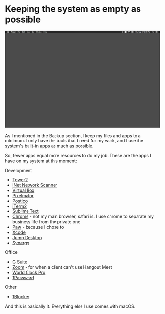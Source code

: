 # Keeping the system as empty as possible

<div align="center">
	<img src="/01_Ideology/03_empty_system/images/empty_desctop.png">
</div>

As I mentioned in the Backup section, I keep my files and apps to a minimum. I only have the tools that I need for my work, and I use the system's built-in apps as much as possible.

So, fewer apps equal more resources to do my job. These are the apps I have on my system at this moment:

Development
- <a href="https://www.git-tower.com/mac/" target="_blank">Tower2</a>
- <a href="http://appstore.com/mac/inet" target="_blank">iNet Network Scanner</a>
- <a href="https://www.virtualbox.org/wiki/VirtualBox" target="_blank">Virtual Box</a>
- <a href="https://itunes.apple.com/us/app/pixelmator/id407963104?mt=12" target="_blank">Pixelmator</a>
- <a href="https://itunes.apple.com/us/app/postico/id1031280567?ls=1&mt=12" target="_blank">Postico</a>
- <a href="https://www.iterm2.com" target="_blank">iTerm2</a>
- <a href="https://www.sublimetext.com" target="_blank">Sublime Text</a>
- <a href="https://www.google.com/chrome/index.html" target="_blank">Chrome</a> - not my main browser, safari is. I use chrome to separate my business life from the private one
- <a href="https://paw.cloud" target="_blank">Paw</a> - because I chose to
- <a href="https://itunes.apple.com/us/app/xcode/id497799835?mt=12" target="_blank">Xcode</a>
- <a href="https://itunes.apple.com/us/app/jump-desktop-rdp-vnc-fluid/id524141863?mt=12" target="_blank">Jump Desktop</a>
- <a href="https://symless.com/synergy" target="_blank">Synergy</a>

Office
- <a href="https://gsuite.google.com" target="_blank">G Suite</a>
- <a href="https://zoom.us" target="_blank">Zoom</a> - for when a client can't use Hangout Meet
- <a href="https://itunes.apple.com/us/app/world-clock-pro/id393335869?mt=8" target="_blank">World Clock Pro</a>
- <a href="https://1password.com" target="_blank">1Password</a>

Other
- <a href="https://1blocker.com" target="_blank">1Blocker</a>

And this is basically it. Everything else I use comes with macOS.
